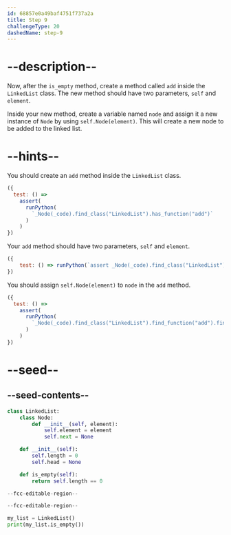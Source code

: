 ```yaml
---
id: 68857e0a49baf4751f737a2a
title: Step 9
challengeType: 20
dashedName: step-9
---
```


# --description--

Now, after the `is_empty` method, create a method called `add` inside the `LinkedList` class. The new method should have two parameters, `self` and `element`.

Inside your new method, create a variable named `node` and assign it a new instance of `Node` by using `self.Node(element)`. This will create a new node to be added to the linked list.

# --hints--

You should create an `add` method inside the `LinkedList` class.

```js
({
  test: () =>
    assert(
      runPython(
        `_Node(_code).find_class("LinkedList").has_function("add")`
      )
    )
})
```

Your `add` method should have two parameters, `self` and `element`.

```js
({ 
    test: () => runPython(`assert _Node(_code).find_class("LinkedList").find_function("add").has_args("self, element")`) 
})
```

You should assign `self.Node(element)` to `node` in the `add` method.

```js
({
  test: () =>
    assert(
      runPython(
        `_Node(_code).find_class("LinkedList").find_function("add").find_body().is_equivalent("node = self.Node(element)")`
      )
    )
})
```

# --seed--

## --seed-contents--

```py
class LinkedList:
    class Node:
        def __init__(self, element):
            self.element = element
            self.next = None

    def __init__(self):
        self.length = 0
        self.head = None

    def is_empty(self):
        return self.length == 0

--fcc-editable-region--

--fcc-editable-region--

my_list = LinkedList()
print(my_list.is_empty())
```
